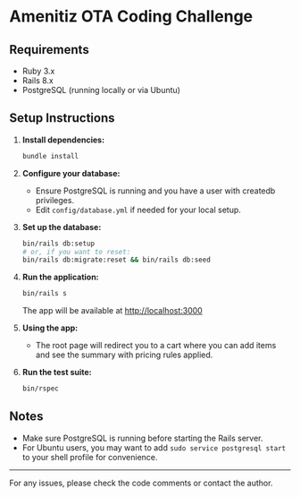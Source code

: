 # Amenitiz OTA Coding Challenge

## Requirements

- Ruby 3.x
- Rails 8.x
- PostgreSQL (running locally or via Ubuntu)

## Setup Instructions

1. **Install dependencies:**
   ```sh
   bundle install
   ```

2. **Configure your database:**
   - Ensure PostgreSQL is running and you have a user with createdb privileges.
   - Edit `config/database.yml` if needed for your local setup.

3. **Set up the database:**
   ```sh
   bin/rails db:setup
   # or, if you want to reset:
   bin/rails db:migrate:reset && bin/rails db:seed
   ```

4. **Run the application:**
   ```sh
   bin/rails s
   ```
   The app will be available at [http://localhost:3000](http://localhost:3000)

5. **Using the app:**
   - The root page will redirect you to a cart where you can add items and see the summary with pricing rules applied.

6. **Run the test suite:**
   ```sh
   bin/rspec
   ```

## Notes

- Make sure PostgreSQL is running before starting the Rails server.
- For Ubuntu users, you may want to add `sudo service postgresql start` to your shell profile for convenience.

---
For any issues, please check the code comments or contact the author.

